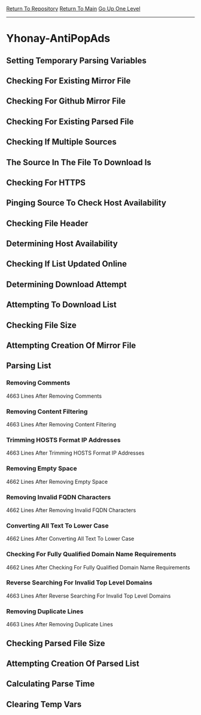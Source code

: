 [Return To Repository](https://github.com/deathbybandaid/piholeparser/)
[Return To Main](https://github.com/deathbybandaid/piholeparser/blob/master/RecentRunLogs/Mainlog.md)
[Go Up One Level](https://github.com/deathbybandaid/piholeparser/blob/master/RecentRunLogs/TopLevelScripts/30-Processing-Blacklists.md)
____________________________________
# Yhonay-AntiPopAds
## Setting Temporary Parsing Variables
## Checking For Existing Mirror File
## Checking For Github Mirror File
## Checking For Existing Parsed File
## Checking If Multiple Sources
## The Source In The File To Download Is
## Checking For HTTPS
## Pinging Source To Check Host Availability
## Checking File Header
## Determining Host Availability
## Checking If List Updated Online
## Determining Download Attempt
## Attempting To Download List
## Checking File Size
## Attempting Creation Of Mirror File
## Parsing List
### Removing Comments
4663 Lines After Removing Comments
### Removing Content Filtering
4663 Lines After Removing Content Filtering
### Trimming HOSTS Format IP Addresses
4663 Lines After Trimming HOSTS Format IP Addresses
### Removing Empty Space
4662 Lines After Removing Empty Space
### Removing Invalid FQDN Characters
4662 Lines After Removing Invalid FQDN Characters
### Converting All Text To Lower Case
4662 Lines After Converting All Text To Lower Case
### Checking For Fully Qualified Domain Name Requirements
4662 Lines After Checking For Fully Qualified Domain Name Requirements
### Reverse Searching For Invalid Top Level Domains
4663 Lines After Reverse Searching For Invalid Top Level Domains
### Removing Duplicate Lines
4663 Lines After Removing Duplicate Lines
## Checking Parsed File Size
## Attempting Creation Of Parsed List
## Calculating Parse Time
## Clearing Temp Vars
